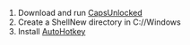 1. Download and run [CapsUnlocked](https://github.com/kshenoy/CapsUnlocked/releases)
2. Create a ShellNew directory in C://Windows
3. Install [AutoHotkey](https://www.autohotkey.com/)
